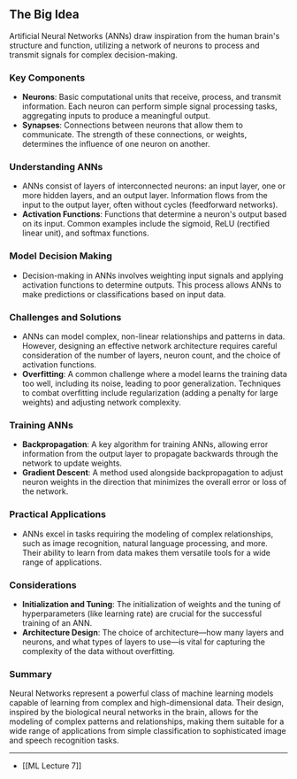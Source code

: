 ## The Big Idea

Artificial Neural Networks (ANNs) draw inspiration from the human brain's structure and function, utilizing a network of neurons to process and transmit signals for complex decision-making.

### Key Components

- **Neurons**: Basic computational units that receive, process, and transmit information. Each neuron can perform simple signal processing tasks, aggregating inputs to produce a meaningful output.
- **Synapses**: Connections between neurons that allow them to communicate. The strength of these connections, or weights, determines the influence of one neuron on another.

### Understanding ANNs

- ANNs consist of layers of interconnected neurons: an input layer, one or more hidden layers, and an output layer. Information flows from the input to the output layer, often without cycles (feedforward networks).
- **Activation Functions**: Functions that determine a neuron's output based on its input. Common examples include the sigmoid, ReLU (rectified linear unit), and softmax functions.

### Model Decision Making

- Decision-making in ANNs involves weighting input signals and applying activation functions to determine outputs. This process allows ANNs to make predictions or classifications based on input data.

### Challenges and Solutions

- ANNs can model complex, non-linear relationships and patterns in data. However, designing an effective network architecture requires careful consideration of the number of layers, neuron count, and the choice of activation functions.
- **Overfitting**: A common challenge where a model learns the training data too well, including its noise, leading to poor generalization. Techniques to combat overfitting include regularization (adding a penalty for large weights) and adjusting network complexity.

### Training ANNs

- **Backpropagation**: A key algorithm for training ANNs, allowing error information from the output layer to propagate backwards through the network to update weights.
- **Gradient Descent**: A method used alongside backpropagation to adjust neuron weights in the direction that minimizes the overall error or loss of the network.

### Practical Applications

- ANNs excel in tasks requiring the modeling of complex relationships, such as image recognition, natural language processing, and more. Their ability to learn from data makes them versatile tools for a wide range of applications.

### Considerations

- **Initialization and Tuning**: The initialization of weights and the tuning of hyperparameters (like learning rate) are crucial for the successful training of an ANN.
- **Architecture Design**: The choice of architecture—how many layers and neurons, and what types of layers to use—is vital for capturing the complexity of the data without overfitting.

### Summary

Neural Networks represent a powerful class of machine learning models capable of learning from complex and high-dimensional data. Their design, inspired by the biological neural networks in the brain, allows for the modeling of complex patterns and relationships, making them suitable for a wide range of applications from simple classification to sophisticated image and speech recognition tasks.

---
* [[ML Lecture 7]]
